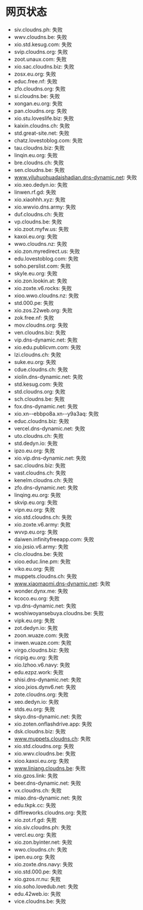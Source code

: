 # 网页状态
- siv.cloudns.ph: 失败
- wwv.cloudns.be: 失败
- xio.std.kesug.com: 失败
- svip.cloudns.org: 失败
- zoot.unaux.com: 失败
- xio.sac.cloudns.biz: 失败
- zosx.eu.org: 失败
- educ.free.nf: 失败
- zfo.cloudns.org: 失败
- si.cloudns.be: 失败
- xongan.eu.org: 失败
- pan.cloudns.org: 失败
- xio.stu.loveslife.biz: 失败
- kaixin.cloudns.ch: 失败
- std.great-site.net: 失败
- chatz.lovestoblog.com: 失败
- tau.cloudns.biz: 失败
- linqin.eu.org: 失败
- bre.cloudns.ch: 失败
- sen.cloudns.be: 失败
- www.yiluhuohuadaishadian.dns-dynamic.net: 失败
- xio.xeo.dedyn.io: 失败
- linwen.rf.gd: 失败
- xio.xiaohhh.xyz: 失败
- xio.wwvio.dns.army: 失败
- duf.cloudns.ch: 失败
- vp.cloudns.be: 失败
- xio.zoot.myfw.us: 失败
- kaxoi.eu.org: 失败
- wwo.cloudns.nz: 失败
- xio.zon.myredirect.us: 失败
- edu.lovestoblog.com: 失败
- soho.perslist.com: 失败
- skyle.eu.org: 失败
- xio.zon.lookin.at: 失败
- xio.zoxte.v6.rocks: 失败
- xioo.wwo.cloudns.nz: 失败
- std.000.pe: 失败
- xio.zos.22web.org: 失败
- zok.free.nf: 失败
- mov.cloudns.org: 失败
- ven.cloudns.biz: 失败
- vip.dns-dynamic.net: 失败
- xio.edu.publicvm.com: 失败
- lzi.cloudns.ch: 失败
- suke.eu.org: 失败
- cdue.cloudns.ch: 失败
- xiolin.dns-dynamic.net: 失败
- std.kesug.com: 失败
- std.cloudns.org: 失败
- sch.cloudns.be: 失败
- fox.dns-dynamic.net: 失败
- xio.xn--ebbpo8a.xn--y9a3aq: 失败
- educ.cloudns.biz: 失败
- vercel.dns-dynamic.net: 失败
- uto.cloudns.ch: 失败
- std.dedyn.io: 失败
- ipzo.eu.org: 失败
- xio.vip.dns-dynamic.net: 失败
- sac.cloudns.biz: 失败
- vast.cloudns.ch: 失败
- kenelm.cloudns.ch: 失败
- zfo.dns-dynamic.net: 失败
- linqing.eu.org: 失败
- skvip.eu.org: 失败
- vipn.eu.org: 失败
- xio.std.cloudns.ch: 失败
- xio.zoxte.v6.army: 失败
- wvvp.eu.org: 失败
- daiwen.infinityfreeapp.com: 失败
- xio.jxsio.v6.army: 失败
- clo.cloudns.be: 失败
- xioo.educ.line.pm: 失败
- viko.eu.org: 失败
- muppets.cloudns.ch: 失败
- www.xiaomaomi.dns-dynamic.net: 失败
- wonder.dynx.me: 失败
- kcoco.eu.org: 失败
- vp.dns-dynamic.net: 失败
- woshiwoyansebuya.cloudns.be: 失败
- vipk.eu.org: 失败
- zot.dedyn.io: 失败
- zoon.wuaze.com: 失败
- inwen.wuaze.com: 失败
- virgo.cloudns.biz: 失败
- ricpig.eu.org: 失败
- xio.lzhoo.v6.navy: 失败
- edu.ezpz.work: 失败
- shisi.dns-dynamic.net: 失败
- xioo.jxios.dynv6.net: 失败
- zote.cloudns.org: 失败
- xeo.dedyn.io: 失败
- stds.eu.org: 失败
- skyo.dns-dynamic.net: 失败
- xio.zoten.onflashdrive.app: 失败
- dsk.cloudns.biz: 失败
- www.muppets.cloudns.ch: 失败
- xio.std.cloudns.org: 失败
- xio.wwv.cloudns.be: 失败
- xioo.kaxoi.eu.org: 失败
- www.liniang.cloudns.be: 失败
- xio.gzos.link: 失败
- beer.dns-dynamic.net: 失败
- vx.cloudns.ch: 失败
- miao.dns-dynamic.net: 失败
- edu.tkpk.cc: 失败
- diffireworks.cloudns.org: 失败
- xio.zot.rf.gd: 失败
- xio.siv.cloudns.ph: 失败
- vercl.eu.org: 失败
- xio.zon.byinter.net: 失败
- wwo.cloudns.ch: 失败
- ipen.eu.org: 失败
- xio.zoxte.dns.navy: 失败
- xio.std.000.pe: 失败
- xio.gzos.rr.nu: 失败
- xio.soho.lovedub.net: 失败
- edu.42web.io: 失败
- vice.cloudns.be: 失败
